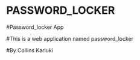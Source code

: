# PASSWORD_LOCKER
#Password_locker App

#This is a web application named password_locker

#By Collins Kariuki

